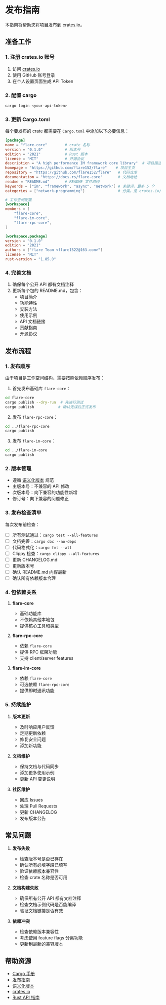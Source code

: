 # 发布指南

本指南将帮助您将项目发布到 crates.io。

## 准备工作

### 1. 注册 crates.io 账号

1. 访问 [crates.io](https://crates.io)
2. 使用 GitHub 账号登录
3. 在个人设置页面生成 API Token

### 2. 配置 cargo

```bash
cargo login <your-api-token>
```

### 3. 更新 Cargo.toml

每个要发布的 crate 都需要在 `Cargo.toml` 中添加以下必要信息：

```toml
[package]
name = "flare-core"        # crate 名称
version = "0.1.0"          # 版本号
edition = "2021"           # Rust 版本
license = "MIT"            # 开源协议
description = "A high performance IM framework core library"  # 项目描述
homepage = "https://github.com/flare152/flare"    # 项目主页
repository = "https://github.com/flare152/flare"   # 代码仓库
documentation = "https://docs.rs/flare-core"       # 文档地址
readme = "README.md"       # README 文件路径
keywords = ["im", "framework", "async", "network"] # 关键词，最多 5 个
categories = ["network-programming"]               # 分类，见 crates.io/categories

# 工作空间配置
[workspace]
members = [
    "flare-core",
    "flare-im-core",
    "flare-rpc-core",
]

[workspace.package]
version = "0.1.0"
edition = "2021"
authors = ["flare Team <flare1522@163.com>"]
license = "MIT"
rust-version = "1.85.0"
```

### 4. 完善文档

1. 确保每个公开 API 都有文档注释
2. 更新每个包的 README.md，包含：
   - 项目简介
   - 功能特性
   - 安装方法
   - 使用示例
   - API 文档链接
   - 贡献指南
   - 开源协议

## 发布流程

### 1. 发布顺序

由于项目是工作空间结构，需要按照依赖顺序发布：

1. 首先发布基础库 `flare-core`：
```bash
cd flare-core
cargo publish --dry-run  # 先进行测试
cargo publish           # 确认无误后正式发布
```

2. 发布 `flare-rpc-core`：
```bash
cd ../flare-rpc-core
cargo publish
```

3. 发布 `flare-im-core`：
```bash
cd ../flare-im-core
cargo publish
```

### 2. 版本管理

- 遵循 [语义化版本](https://semver.org/lang/zh-CN/) 规范
- 主版本号：不兼容的 API 修改
- 次版本号：向下兼容的功能性新增
- 修订号：向下兼容的问题修正

### 3. 发布检查清单

每次发布前检查：

- [ ] 所有测试通过：`cargo test --all-features`
- [ ] 文档完善：`cargo doc --no-deps`
- [ ] 代码格式化：`cargo fmt --all`
- [ ] Clippy 检查：`cargo clippy --all-features`
- [ ] 更新 CHANGELOG.md
- [ ] 更新版本号
- [ ] 确认 README.md 内容最新
- [ ] 确认所有依赖版本合理

### 4. 包依赖关系

1. **flare-core**
   - 基础功能库
   - 不依赖其他本地包
   - 提供核心工具和类型

2. **flare-rpc-core**
   - 依赖 `flare-core`
   - 提供 RPC 框架功能
   - 支持 client/server features

3. **flare-im-core**
   - 依赖 `flare-core`
   - 可选依赖 `flare-rpc-core`
   - 提供即时通讯功能

### 5. 持续维护

1. **版本更新**
   - 及时响应用户反馈
   - 定期更新依赖
   - 修复安全问题
   - 添加新功能

2. **文档维护**
   - 保持文档与代码同步
   - 添加更多使用示例
   - 更新 API 变更说明

3. **社区维护**
   - 回应 Issues
   - 处理 Pull Requests
   - 更新 CHANGELOG
   - 发布版本公告

## 常见问题

1. **发布失败**
   - 检查版本号是否已存在
   - 确认所有必填字段已填写
   - 验证依赖版本兼容性
   - 检查 crate 名称是否可用

2. **文档构建失败**
   - 确保所有公开 API 都有文档注释
   - 检查文档示例代码是否能编译
   - 验证文档链接是否有效

3. **依赖冲突**
   - 检查依赖版本兼容性
   - 考虑使用 feature flags 分离功能
   - 更新到最新的兼容版本

## 帮助资源

- [Cargo 手册](https://doc.rust-lang.org/cargo/)
- [发布指南](https://doc.rust-lang.org/cargo/reference/publishing.html)
- [语义化版本](https://semver.org/lang/zh-CN/)
- [crates.io](https://crates.io)
- [Rust API 指南](https://rust-lang.github.io/api-guidelines/) 
